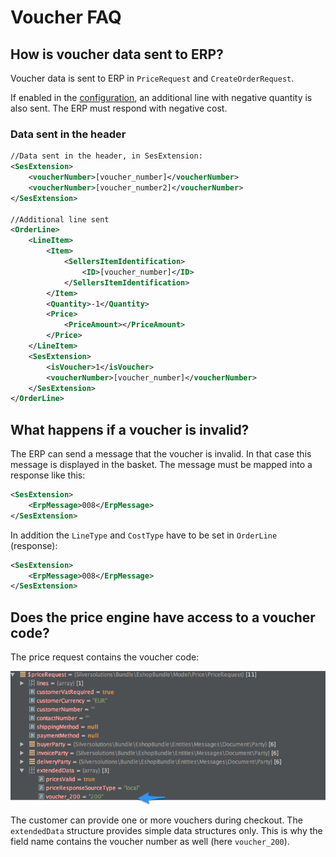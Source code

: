 # Voucher FAQ

## How is voucher data sent to ERP?

Voucher data is sent to ERP in `PriceRequest` and `CreateOrderRequest`.

If enabled in the [configuration](vouchers_from_erp.md#configuration), an additional line with negative quantity is also sent.
The ERP must respond with negative cost.

### Data sent in the header

``` xml
//Data sent in the header, in SesExtension:
<SesExtension>
    <voucherNumber>[voucher_number]</voucherNumber> 
    <voucherNumber>[voucher_number2]</voucherNumber>  
</SesExtension>

//Additional line sent
<OrderLine>    
    <LineItem>
        <Item>
            <SellersItemIdentification>
                <ID>[voucher_number]</ID>
            </SellersItemIdentification>
        </Item>
        <Quantity>-1</Quantity>
        <Price>
            <PriceAmount></PriceAmount>
        </Price>
    </LineItem>
    <SesExtension>
        <isVoucher>1</isVoucher>
        <voucherNumber>[voucher_number]</voucherNumber>        
    </SesExtension>
</OrderLine>
```

## What happens if a voucher is invalid?

The ERP can send a message that the voucher is invalid. In that case this message is displayed in the basket.
The message must be mapped into a response like this:

``` xml
<SesExtension>
    <ErpMessage>008</ErpMessage>
</SesExtension>
```

In addition the `LineType` and `CostType` have to be set in `OrderLine` (response):

``` xml
<SesExtension>
    <ErpMessage>008</ErpMessage>
</SesExtension>
```

## Does the price engine have access to a voucher code?

The price request contains the voucher code:

![](../img/vouchers_faq.png)

The customer can provide one or more vouchers during checkout.
The `extendedData` structure provides simple data structures only.
This is why the field name contains the voucher number as well (here `voucher_200`).
